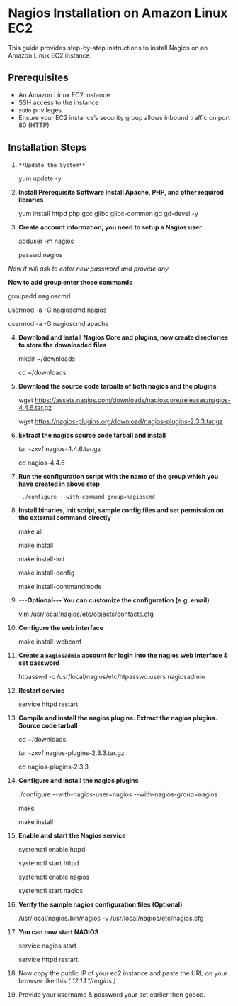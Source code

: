 # Nagios Installation on Amazon Linux EC2 
This guide provides step-by-step instructions to install Nagios on an Amazon Linux EC2 instance.

## Prerequisites

- An Amazon Linux EC2 instance
- SSH access to the instance
- `sudo` privileges
- Ensure your EC2 instance’s security group allows inbound traffic on port 80 (HTTP)


## Installation Steps

1. `**Update the System**`
     
   yum update -y

2. **Install Prerequisite Software Install Apache, PHP, and other required libraries**

   yum install httpd php gcc glibc glibc-common gd gd-devel -y

3. **Create account information, you need to setup a Nagios user**

   adduser -m nagios
   
   passwd nagios

  *Now it will ask to enter new password and provide any*

   **Now to add group enter these commands**

   groupadd nagioscmd
   
   usermod -a -G nagioscmd nagios
   
   usermod -a -G nagioscmd apache

4. **Download and Install Nagios Core and plugins, now create directories to store the downloaded files**
  
   mkdir ~/downloads
   
   cd ~/downloads    

5. **Download the source code tarballs of both nagios and the plugins**

   wget https://assets.nagios.com/downloads/nagioscore/releases/nagios-4.4.6.tar.gz
   
   wget https://nagios-plugins.org/download/nagios-plugins-2.3.3.tar.gz 
     
6. **Extract the nagios source code tarball and install**

   tar -zxvf nagios-4.4.6.tar.gz
   
   cd nagios-4.4.6
   
7. **Run the configuration script with the name of the group which you have created in above step**

        ./configure --with-command-group=nagioscmd

8. **Install binaries, init script, sample config files and set permission on the external command directly**

   make all
   
   make install
   
   make install-init
   
   make install-config
   
   make install-commandmode

9. **---Optional--- You can customize the configuration (e.g. email)**

    vim /usr/local/nagios/etc/objects/contacts.cfg   

10. **Configure the web interface**

    make install-webconf

11. **Create a `nagiosadmin` account for login into the nagios web interface & set password**

     htpasswd -c /usr/local/nagios/etc/htpasswd.users nagiosadmin   
   
  
12. **Restart service**

     service httpd restart

13. **Compile and install the nagios plugins. Extract the nagios plugins. Source code tarball**

     cd ~/downloads

     tar -zxvf nagios-plugins-2.3.3.tar.gz
    
     cd nagios-plugins-2.3.3    

15. **Configure and install the nagios plugins**

     ./configure --with-nagios-user=nagios --with-nagios-group=nagios
    
     make
    
     make install

16. **Enable and start the Nagios service**  
      
     systemctl enable httpd
    
     systemctl start httpd
    
     systemctl enable nagios
    
     systemctl start nagios

 18. **Verify the sample nagios configuration files (Optional)**

      /usr/local/nagios/bin/nagios -v /usr/local/nagios/etc/nagios.cfg
          
 19. **You can now start NAGIOS**

     service nagios start
     
     service httpd restart
     
 21. Now copy the public IP of your ec2 instance and paste the URL on your browser like this *( 12.1.1.1/nagios )*

 22. Provide your username & password your set earlier then goooo.    




















